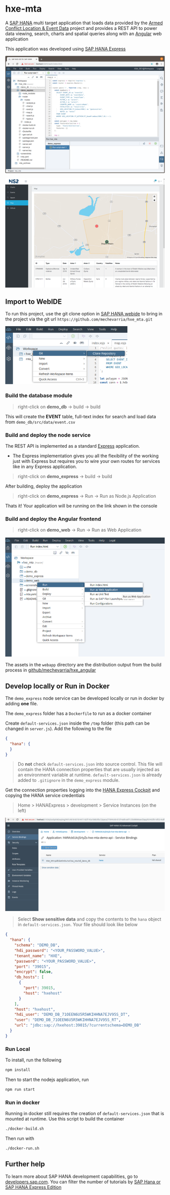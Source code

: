 # hxe-mta
A [SAP HANA](https://developers.sap.com/topics/sap-webide.html) multi target application that loads data provided by the [Armed Conflict Location & Event Data](https://www.acleddata.com) project and provides a REST API to power data viewing, search, charts and spatial queries along with an [Angular](https://angular.io/) web application 

This application was developed using [SAP HANA Express](https://developers.sap.com/topics/sap-hana.html)

![app.png](screenshots/app.png)

![client.png](screenshots/client.png)

## Import to WebIDE

To run this project, use the git clone option in [SAP HANA webide](https://developers.sap.com/topics/sap-webide.html) to bring in the project via the git url `https://github.com/mechevarria/hxe_mta.git`

![git.png](screenshots/git.png)

### Build the database module

> right-click on **demo_db** -> build -> build

This will create the **EVENT** table, full-text index for search and load data from `demo_db/src/data/event.csv`

### Build and deploy the node service

The REST API is implemented as a standard [Express](https://expressjs.com/) application.

* The Express implementation gives you all the flexibility of the working just with Express but requires you to wire your own routes for services like in any Express application.


> right-click on **demo_express** -> build -> build

After building, deploy the application

> right-click on **demo_express** -> Run -> Run as Node.js Application

Thats it! Your application will be running on the link shown in the console

### Build and deploy the Angular frontend

> right-click on **demo_web** -> Run -> Run as Web Application

![web.png](screenshots/web.png)

The assets in the `webapp` directory are the distribution output from the build process in [github/mechevarria/hxe_angular](https://github.com/mechevarria/hxe_angular)


## Develop locally or Run in Docker

The `demo_express` node service can be developed locally or run in docker by adding **one** file.

The `demo_express` folder has a `Dockerfile` to run as a docker container

Create `default-services.json` inside the `/tmp` folder (this path can be changed in `server.js`). Add the following to the file

```json
{
  "hana": {
  }
}
```

> Do **not** check `default-services.json` into source control. This file will contain the HANA connection properties that are usually injected as an environment variable at runtime. `default-services.json` is already added to `.gitignore` in the `demo_express` module.

Get the connection properties logging into the [HANA Express Cockpit](https://developers.sap.com/tutorials/xsa-explore-basics.html) and copying the HANA service credentials

> Home > HANAExpress > development > Service Instances (on the left)

![environment.png](screenshots/environment.png)

> Select **Show sensitive data** and copy the contents to the `hana` object in `default-services.json`. Your file should look like below

```json
{
  "hana": {
    "schema": "DEMO_DB",
    "hdi_password": "<YOUR_PASSWORD_VALUE>",
    "tenant_name": "HXE",
    "password": "<YOUR_PASSWORD_VALUE>",
    "port": "39015",
    "encrypt": false,
    "db_hosts": [
      {
        "port": 39015,
        "host": "hxehost"
      }
    ],
    "host": "hxehost",
    "hdi_user": "DEMO_DB_71OEEN6U5R5WKIHHNA7EJV95S_DT",
    "user": "DEMO_DB_71OEEN6U5R5WKIHHNA7EJV95S_RT",
    "url": "jdbc:sap://hxehost:39015/?currentschema=DEMO_DB"
  }
}
```

### Run Local

To install, run the following
```bash
npm install
```

Then to start the nodejs application, run
```bash
npm run start
```

### Run in docker

Running in docker still requires the creation of `default-services.json` that is mounted at runtime. Use this script to build the container

```bash
./docker-build.sh
```

Then run with

```bash
./docker-run.sh
```

## Further help

To learn more about SAP HANA development capabilities, go to [developers.sap.com](https://developers.sap.com/). You can filter the number of tutorials by [SAP Hana or SAP HANA Express Edition](https://developers.sap.com/tutorial-navigator.html?tag=products:technology-platform/sap-hana&tag=products:technology-platform/sap-hana/sap-hana-express-edition)